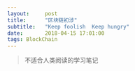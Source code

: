 ```yaml
---
layout:     post
title:      "区块链初涉"
subtitle:   "Keep foolish  Keep hungry"
date:       2018-04-15 17:01:00
tags: BlockChain
---
```

> 不适合人类阅读的学习笔记
